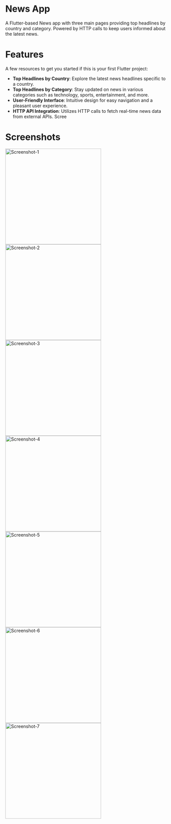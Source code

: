 # News App
A Flutter-based News app with three main pages providing top headlines by country and category. Powered by HTTP calls to keep users informed about the latest news.

# Features


A few resources to get you started if this is your first Flutter project:

- **Top Headlines by Country**: Explore the latest news headlines specific to a country.
- **Top Headlines by Category**: Stay updated on news in various categories such as technology, sports, entertainment, and more.
- **User-Friendly Interface**: Intuitive design for easy navigation and a pleasant user experience.
- **HTTP API Integration**: Utilizes HTTP calls to fetch real-time news data from external APIs.
Scree

# Screenshots
<img src="readme_resources/1.jpg" alt="Screenshot-1" width="300"/>
<img src="readme_resources/2.jpg" alt="Screenshot-2" width="300"/>
<img src="readme_resources/3.jpg" alt="Screenshot-3" width="300"/>
<img src="readme_resources/4.jpg" alt="Screenshot-4" width="300"/>
<img src="readme_resources/5.jpg" alt="Screenshot-5" width="300"/>
<img src="readme_resources/6.jpg" alt="Screenshot-6" width="300"/>
<img src="readme_resources/7.jpg" alt="Screenshot-7" width="300"/>
